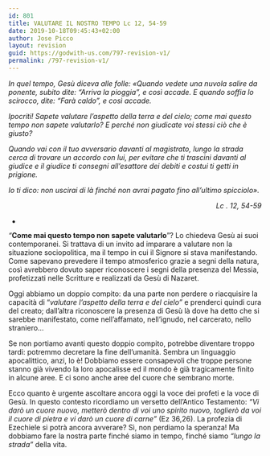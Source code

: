 ```yaml
---
id: 801
title: VALUTARE IL NOSTRO TEMPO Lc 12, 54-59
date: 2019-10-18T09:45:43+02:00
author: Jose Picco
layout: revision
guid: https://godwith-us.com/797-revision-v1/
permalink: /797-revision-v1/
---
```

_In quel tempo, Gesù diceva alle folle: «Quando vedete una nuvola salire da ponente, subito dite: “Arriva la pioggia”, e così accade. E quando soffia lo scirocco, dite: “Farà caldo”, e così accade. &nbsp;_

_Ipocriti! Sapete valutare l’aspetto della terra e del cielo; come mai questo tempo non sapete valutarlo? E perché non giudicate voi stessi ciò che è giusto?_ 

_Quando vai con il tuo avversario davanti al magistrato, lungo la strada cerca di trovare un accordo con lui, per evitare che ti trascini davanti al giudice e il giudice ti consegni all’esattore dei debiti e costui ti getti in prigione._ 

_Io ti dico: non uscirai di là finché non avrai pagato fino all’ultimo spicciolo»._

<p style="text-align:right">
  <em>Lc . 12, 54-59</em>
</p>

<ul class="wp-block-gallery columns-1 is-cropped">
  <li class="blocks-gallery-item">
    <figure><img src="https://godwith-us.com/wp-content/uploads/2019/10/Affamato.jpg" alt="" data-id="800" data-link="https://godwith-us.com/?attachment_id=800" class="wp-image-800" srcset="https://incercadidio.com/wp-content/uploads/2019/10/Affamato.jpg 440w, https://incercadidio.com/wp-content/uploads/2019/10/Affamato-300x166.jpg 300w" sizes="(max-width: 440px) 100vw, 440px" /></figure>
  </li>
</ul>

_“_**Come mai questo tempo non sapete valutarlo**”? Lo chiedeva Gesù ai suoi contemporanei. Si trattava di un invito ad imparare a valutare non la situazione sociopolitica, ma il tempo in cui il Signore si stava manifestando. Come sapevano prevedere il tempo atmosferico grazie a segni della natura, così avrebbero dovuto saper riconoscere i segni della presenza del Messia, profetizzati nelle Scritture e realizzati da Gesù di Nazaret.

Oggi abbiamo un doppio compito: da una parte non perdere o riacquisire la capacità di “_valutare l’aspetto della terra e del cielo”_ e prenderci quindi cura del creato; dall’altra riconoscere la presenza di Gesù là dove ha detto che si sarebbe manifestato, come nell’affamato, nell’ignudo, nel carcerato, nello straniero… 

Se non portiamo avanti questo doppio compito, potrebbe diventare troppo tardi: potremmo decretare la fine dell’umanità. Sembra un linguaggio apocalittico, anzi, lo è! Dobbiamo essere consapevoli che troppe persone stanno già vivendo la loro apocalisse ed il mondo è già tragicamente finito in alcune aree. E ci sono anche aree del cuore che sembrano morte. 

Ecco quanto è urgente ascoltare ancora oggi la voce dei profeti e la voce di Gesù. In questo contesto ricordiamo un versetto dell’Antico Testamento: _“Vi darò un cuore nuovo, metterò dentro di voi uno spirito nuovo, toglierò da voi il cuore di pietra e vi darò un cuore di carne”_ (Ez 36,26). La profezia di Ezechiele si potrà ancora avverare? Sì, non perdiamo la speranza! Ma dobbiamo fare la nostra parte finché siamo in tempo, finché siamo _“lungo la strada”_ della vita.